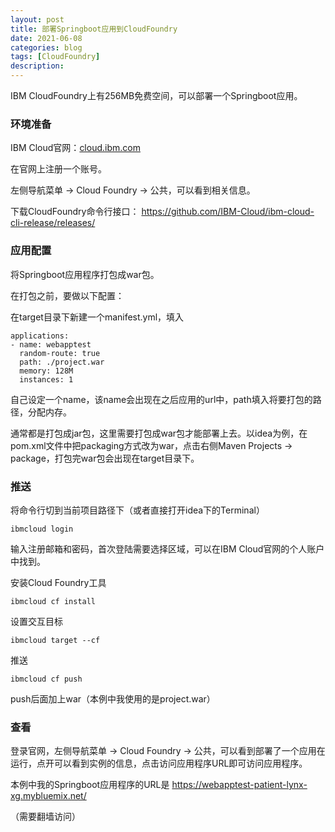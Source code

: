 ```yaml
---
layout: post
title: 部署Springboot应用到CloudFoundry
date: 2021-06-08
categories: blog
tags: [CloudFoundry]
description: 
---
```




IBM CloudFoundry上有256MB免费空间，可以部署一个Springboot应用。

### 环境准备

IBM Cloud官网：[cloud.ibm.com]()

在官网上注册一个账号。

左侧导航菜单 -> Cloud Foundry -> 公共，可以看到相关信息。

下载CloudFoundry命令行接口： https://github.com/IBM-Cloud/ibm-cloud-cli-release/releases/

### 应用配置

将Springboot应用程序打包成war包。

在打包之前，要做以下配置：

在target目录下新建一个manifest.yml，填入

```
applications:
- name: webapptest
  random-route: true
  path: ./project.war
  memory: 128M
  instances: 1
```

自己设定一个name，该name会出现在之后应用的url中，path填入将要打包的路径，分配内存。

通常都是打包成jar包，这里需要打包成war包才能部署上去。以idea为例，在pom.xml文件中把packaging方式改为war，点击右侧Maven Projects -> package，打包完war包会出现在target目录下。

### 推送

将命令行切到当前项目路径下（或者直接打开idea下的Terminal）

```
ibmcloud login
```

输入注册邮箱和密码，首次登陆需要选择区域，可以在IBM Cloud官网的个人账户中找到。

安装Cloud Foundry工具

```
ibmcloud cf install
```

设置交互目标

```
ibmcloud target --cf
```

推送

```
ibmcloud cf push
```

push后面加上war（本例中我使用的是project.war）

### 查看

登录官网，左侧导航菜单 -> Cloud Foundry -> 公共，可以看到部署了一个应用在运行，点开可以看到实例的信息，点击访问应用程序URL即可访问应用程序。

本例中我的Springboot应用程序的URL是 https://webapptest-patient-lynx-xg.mybluemix.net/

（需要翻墙访问）

